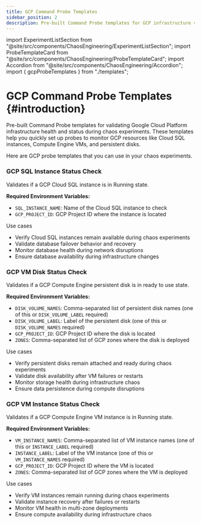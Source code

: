 ```yaml
---
title: GCP Command Probe Templates
sidebar_position: 2
description: Pre-built Command Probe templates for GCP infrastructure validation
---
```


import ExperimentListSection from "@site/src/components/ChaosEngineering/ExperimentListSection";
import ProbeTemplateCard from "@site/src/components/ChaosEngineering/ProbeTemplateCard";
import Accordion from "@site/src/components/ChaosEngineering/Accordion";
import { gcpProbeTemplates } from "./templates";

# GCP Command Probe Templates {#introduction}

Pre-built Command Probe templates for validating Google Cloud Platform infrastructure health and status during chaos experiments. These templates help you quickly set up probes to monitor GCP resources like Cloud SQL instances, Compute Engine VMs, and persistent disks.

Here are GCP probe templates that you can use in your chaos experiments.

<ExperimentListSection experiments={gcpProbeTemplates} />

<ProbeTemplateCard category="gcp">

### GCP SQL Instance Status Check

Validates if a GCP Cloud SQL instance is in Running state.

**Required Environment Variables:**
- `SQL_INSTANCE_NAME`: Name of the Cloud SQL instance to check
- `GCP_PROJECT_ID`: GCP Project ID where the instance is located

<Accordion color="green">
<summary>Use cases</summary>

- Verify Cloud SQL instances remain available during chaos experiments
- Validate database failover behavior and recovery
- Monitor database health during network disruptions
- Ensure database availability during infrastructure changes

</Accordion>
</ProbeTemplateCard>

<ProbeTemplateCard category="gcp">

### GCP VM Disk Status Check

Validates if a GCP Compute Engine persistent disk is in ready to use state.

**Required Environment Variables:**
- `DISK_VOLUME_NAMES`: Comma-separated list of persistent disk names (one of this or `DISK_VOLUME_LABEL` required)
- `DISK_VOLUME_LABEL`: Label of the persistent disk (one of this or `DISK_VOLUME_NAMES` required)
- `GCP_PROJECT_ID`: GCP Project ID where the disk is located
- `ZONES`: Comma-separated list of GCP zones where the disk is deployed

<Accordion color="green">
<summary>Use cases</summary>

- Verify persistent disks remain attached and ready during chaos experiments
- Validate disk availability after VM failures or restarts
- Monitor storage health during infrastructure chaos
- Ensure data persistence during compute disruptions

</Accordion>
</ProbeTemplateCard>

<ProbeTemplateCard category="gcp">

### GCP VM Instance Status Check

Validates if a GCP Compute Engine VM instance is in Running state.

**Required Environment Variables:**
- `VM_INSTANCE_NAMES`: Comma-separated list of VM instance names (one of this or `INSTANCE_LABEL` required)
- `INSTANCE_LABEL`: Label of the VM instance (one of this or `VM_INSTANCE_NAMES` required)
- `GCP_PROJECT_ID`: GCP Project ID where the VM is located
- `ZONES`: Comma-separated list of GCP zones where the VM is deployed

<Accordion color="green">
<summary>Use cases</summary>

- Verify VM instances remain running during chaos experiments
- Validate instance recovery after failures or restarts
- Monitor VM health in multi-zone deployments
- Ensure compute availability during infrastructure chaos

</Accordion>
</ProbeTemplateCard>

